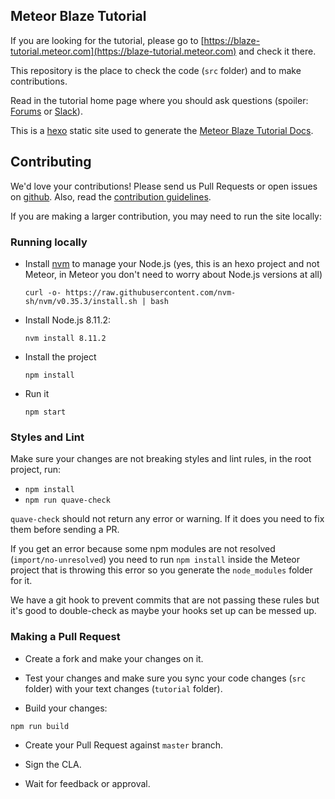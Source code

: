 ## Meteor Blaze Tutorial

If you are looking for the tutorial, please go to [https://blaze-tutorial.meteor.com](https://blaze-tutorial.meteor.com) and check it there. 

This repository is the place to check the code (`src` folder) and to make contributions. 

Read in the tutorial home page where you should ask questions (spoiler: [Forums](https://forums.meteor.com) or [Slack](https://join.slack.com/t/meteor-community/shared_invite/enQtODA0NTU2Nzk5MTA3LWY5NGMxMWRjZDgzYWMyMTEyYTQ3MTcwZmU2YjM5MTY3MjJkZjQ0NWRjOGZlYmIxZjFlYTA5Mjg4OTk3ODRiOTc)).

This is a [hexo](https://hexo.io) static site used to generate the [Meteor Blaze Tutorial Docs](https://blaze-tutorial.meteor.com).

## Contributing

We'd love your contributions! Please send us Pull Requests or open issues on [github](https://github.com/meteor/blaze-tutorial). Also, read the [contribution guidelines](https://github.com/meteor/docs/blob/master/Contributing.md).

If you are making a larger contribution, you may need to run the site locally:

### Running locally

- Install [nvm](https://github.com/nvm-sh/nvm) to manage your Node.js (yes, this is an hexo project and not Meteor, in Meteor you don't need to worry about Node.js versions at all)

  `curl -o- https://raw.githubusercontent.com/nvm-sh/nvm/v0.35.3/install.sh | bash`
- Install Node.js 8.11.2:

  `nvm install 8.11.2`
  
- Install the project

  `npm install`

- Run it

  `npm start`
  
### Styles and Lint

Make sure your changes are not breaking styles and lint rules, in the root project, run:

  - `npm install`
  - `npm run quave-check`
  
`quave-check` should not return any error or warning. If it does you need to fix them before sending a PR.

If you get an error because some npm modules are not resolved (`import/no-unresolved`) you need to run `npm install` inside the Meteor project that is throwing this error so you generate the `node_modules` folder for it.

We have a git hook to prevent commits that are not passing these rules but it's good to double-check as maybe your hooks set up can be messed up.
  
### Making a Pull Request

- Create a fork and make your changes on it.

- Test your changes and make sure you sync your code changes (`src` folder) with your text changes (`tutorial` folder).

- Build your changes:

`npm run build`

- Create your Pull Request against `master` branch.

- Sign the CLA.

- Wait for feedback or approval.
